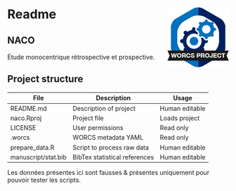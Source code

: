 # Readme <a href='https://osf.io/zcvbs/'><img src='worcs_icon.png' align="right" height="139" /></a>



## NACO

Étude monocentrique rétrospective et prospective.

## Project structure

<!--  You can add rows to this table, using "|" to separate columns.         -->
File                      | Description                      | Usage         
------------------------- | -------------------------------- | --------------
README.md                 | Description of project           | Human editable
naco.Rproj                | Project file                     | Loads project 
LICENSE                   | User permissions                 | Read only     
.worcs                    | WORCS metadata YAML              | Read only     
prepare_data.R            | Script to process raw data       | Human editable
manuscript/stat.bib       | BibTex  statistical references   | Human editable



Les données présentes ici sont fausses & présentes uniquement pour pouvoir tester les scripts. 


